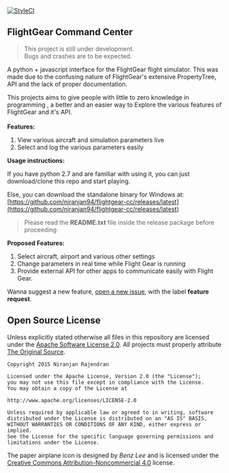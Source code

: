 [![StyleCI](https://styleci.io/repos/39573530/shield)](https://styleci.io/repos/39573530)

## FlightGear Command Center ##

> This project is still under development.<br>
> Bugs and crashes are to be expected.

A python + javascript interface for the FlightGear flight simulator. This was made due to the confusing nature of FlightGear's extensive PropertyTree, API and the lack of proper documentation.

This projects aims to give people with little to zero knowledge in programming , a better and an easier way to Explore the various features of FlightGear and it's API.
<br>
<br>
**Features:**

1. View various aircraft and simulation parameters live
2. Select and log the various parameters easily


**Usage instructions:**

If you have python 2.7 and are familiar with using it, you can just download/clone this repo and start playing.

Else, you can download the standalone binary for Windows at:<br>
[https://github.com/niranjan94/flightgear-cc/releases/latest](https://github.com/niranjan94/flightgear-cc/releases/latest)

> Please read the **README.txt** file inside the release package before proceeding


**Proposed Features:**

1. Select aircraft, airport and various other settings
2. Change parameters in real time while Flight Gear is running
3. Provide external API for other apps to communicate easily with Flight Gear.

Wanna suggest a new feature, [open a new issue](https://github.com/niranjan94/flightgear-cc/issues/new), with the label **feature request**.


## Open Source License ##

Unless explicitly stated otherwise all files in this repository are licensed under the [Apache Software License 2.0](http://choosealicense.com/licenses/apache-2.0/). All projects must properly attribute [The Original Source](https://github.com/niranjan94/flightgear-cc).
    
    Copyright 2015 Niranjan Rajendran
    
    Licensed under the Apache License, Version 2.0 (the "License");
    you may not use this file except in compliance with the License.
    You may obtain a copy of the License at
    
    http://www.apache.org/licenses/LICENSE-2.0
    
    Unless required by applicable law or agreed to in writing, software
    distributed under the License is distributed on an "AS IS" BASIS,
    WITHOUT WARRANTIES OR CONDITIONS OF ANY KIND, either express or implied.
    See the License for the specific language governing permissions and
    limitations under the License.


The paper airplane icon is designed by *Benz Lee* and is licensed under the [Creative Commons Attribution-Noncommercial 4.0](http://creativecommons.org/licenses/by-nc/4.0/) license.
